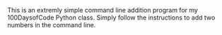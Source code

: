 This is an extremly simple command line addition program for my 100DaysofCode Python class.
Simply follow the instructions to add two numbers in the command line.
